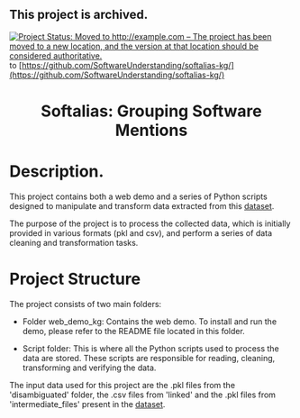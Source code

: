 ## This project is archived.  
[![Project Status: Moved to http://example.com – The project has been moved to a new location, and the version at that location should be considered authoritative.](https://www.repostatus.org/badges/latest/moved.svg)](https://www.repostatus.org/#moved) to [https://github.com/SoftwareUnderstanding/softalias-kg/](https://github.com/SoftwareUnderstanding/softalias-kg/)

<h1 align="center"> Softalias: Grouping Software Mentions</h1>

# Description.
This project contains both a web demo and a series of Python scripts designed to manipulate and transform data extracted from this [dataset](https://datadryad.org/stash/dataset/doi:10.5061/dryad.6wwpzgn2c).

The purpose of the project is to process the collected data, which is initially provided in various formats (pkl and csv), and perform a series of data cleaning and transformation tasks.

# Project Structure
The project consists of two main folders:

- Folder web_demo_kg: Contains the web demo. To install and run the demo, please refer to the README file located in this folder.

- Script folder: This is where all the Python scripts used to process the data are stored. These scripts are responsible for reading, cleaning, transforming and verifying the data.

The input data used for this project are the .pkl files from the 'disambiguated' folder, the .csv files from 'linked' and the .pkl files from 'intermediate_files' present in the [dataset](https://datadryad.org/stash/dataset/doi:10.5061/dryad.6wwpzgn2c).